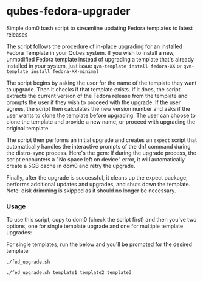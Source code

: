 # qubes-fedora-upgrader
Simple dom0 bash script to streamline updating Fedora templates to latest releases

The script follows the procedure of in-place upgrading for an installed Fedora Template in your Qubes system. If you wish to install a new, unmodified Fedora template instead of upgrading a template that's already installed in your system, just issue `qvm-template install fedora-XX` or `qvm-template install fedora-XX-minimal`

The script begins by asking the user for the name of the template they want to upgrade. Then it checks if that template exists. If it does, the script extracts the current version of the Fedora release from the template and prompts the user if they wish to proceed with the upgrade. If the user agrees, the script then calculates the new version number and asks if the user wants to clone the template before upgrading. The user can choose to clone the template and provide a new name, or proceed with upgrading the original template.

The script then performs an initial upgrade and creates an `expect` script that automatically handles the interactive prompts of the dnf command during the distro-sync process. Here's the gem: If during the upgrade process, the script encounters a "No space left on device" error, it will automatically create a 5GB cache in dom0 and retry the upgrade.

Finally, after the upgrade is successful, it cleans up the expect package, performs additional updates and upgrades, and shuts down the template. Note: disk drimming is skipped as it should no longer be necessary.

### Usage

To use this script, copy to dom0 (check the script first) and then you've two options, one for single template upgrade and one for multiple template upgrades:

For single templates, run the below and you'll be prompted for the desired template:
```
./fed_upgrade.sh
```

```
./fed_upgrade.sh template1 template2 template3
```

